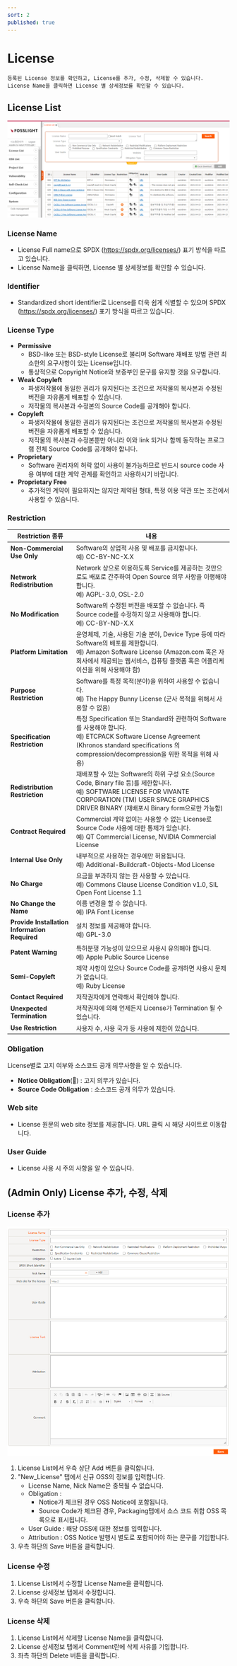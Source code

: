 ```yaml
---
sort: 2
published: true
---
```

# License
```note
등록된 License 정보를 확인하고, License를 추가, 수정, 삭제할 수 있습니다.    
License Name을 클릭하면 License 별 상세정보를 확인할 수 있습니다.    
```
## License List
![LicenseList](images/license_list.png)  

### License Name
- License Full name으로 SPDX (<https://spdx.org/licenses/>) 표기 방식을 따르고 있습니다.
- License Name을 클릭하면, License 별 상세정보를 확인할 수 있습니다.

### Identifier
- Standardized short identifier로 License를 더욱 쉽게 식별할 수 있으며 SPDX (<https://spdx.org/licenses/>) 표기 방식을 따르고 있습니다.

### License Type 
- **Permissive**
    - BSD-like 또는 BSD-style License로 불리며 Software 재배포 방법 관련 최소한의 요구사항이 있는 License입니다. 
    - 통상적으로 Copyright Notice와 보증부인 문구를 유지할 것을 요구합니다. 
- **Weak Copyleft**
    - 파생저작물에 동일한 권리가 유지된다는 조건으로 저작물의 복사본과 수정된 버전을 자유롭게 배포할 수 있습니다.
    - 저작물의 복사본과 수정본의 Source Code를 공개해야 합니다.
- **Copyleft**
    - 파생저작물에 동일한 권리가 유지된다는 조건으로 저작물의 복사본과 수정된 버전을 자유롭게 배포할 수 있습니다.
    - 저작물의 복사본과 수정본뿐만 아니라 이와 link 되거나 함께 동작하는 프로그램 전체 Source Code를 공개해야 합니다.
- **Proprietary**
    - Software 권리자의 허락 없이 사용이 불가능하므로 반드시 source code 사용 여부에 대한 계약 관계를 확인하고 사용하시기 바랍니다.
- **Proprietary Free**
    - 추가적인 계약이 필요하지는 않지만 제약된 형태, 특정 이용 약관 또는 조건에서 사용할 수 있습니다.

### Restriction 

|**Restriction 종류**|**내용**|
|-----|---|
|**Non-Commercial Use Only**|Software의 상업적 사용 및 배포를 금지합니다. <br>예) CC-BY-NC-X.X|
|**Network Redistribution**|Network 상으로 이용하도록 Service를 제공하는 것만으로도 배포로 간주하여 Open Source 의무 사항을 이행해야 합니다. <br>예) AGPL-3.0, OSL-2.0|
|**No Modification**|Software의 수정된 버전을 배포할 수 없습니다. 즉 Source code를 수정하지 않고 사용해야 합니다.<br> 예) CC-BY-ND-X.X|
|**Platform Limitation**|운영체제, 기술, 사용된 기술 분야, Device Type 등에 따라 Software의 배포를 제한합니다.<br> 예) Amazon Software License (Amazon.com 혹은 자회사에서 제공되는 웹서비스, 컴퓨팅 플랫폼 혹은 어플리케이션을 위해 사용해야 함)|
|**Purpose Restriction**|Software를 특정 목적(분야)을 위하여 사용할 수 없습니다. <br>예) The Happy Bunny License (군사 목적을 위해서 사용할 수 없음)|
|**Specification Restriction**|특정 Specification 또는 Standard와 관련하여 Software를 사용해야 합니다. <br>예) ETCPACK Software License Agreement (Khronos standard specifications 의 compression/decompression을 위한 목적을 위해 사용)|
|**Redistribution Restriction**|재배포할 수 있는 Software의 하위 구성 요소(Source Code, Binary file 등)를 제한합니다. <br>예) SOFTWARE LICENSE FOR VIVANTE CORPORATION (TM) USER SPACE GRAPHICS DRIVER BINARY (재배포시 Binary form으로만 가능함)|
|**Contract Required**|Commercial 계약 없이는 사용할 수 없는 License로 Source Code 사용에 대한 통제가 있습니다.<br> 예) QT Commercial License, NVIDIA Commercial License|
|**Internal Use Only**|내부적으로 사용하는 경우에만 허용됩니다.<br> 예) Additional-Buildcraft-Objects-Mod License|
|**No Charge**|요금을 부과하지 않는 한 사용할 수 있습니다.<br> 예) Commons Clause License Condition v1.0, SIL Open Font License 1.1|
|**No Change the Name**|이름 변경을 할 수 없습니다. <br>예) IPA Font License|
|**Provide Installation Information Required**|설치 정보를 제공해야 합니다. <br>예) GPL-3.0|
|**Patent Warning**|특허분쟁 가능성이 있으므로 사용시 유의해야 합니다. <br>예) Apple Public Source License|
|**Semi-Copyleft**|제약 사항이 있으나 Source Code를 공개하면 사용시 문제가 없습니다. <br>예) Ruby License|
|**Contact Required**|저작권자에게 연락해서 확인해야 합니다. |
|**Unexpected Termination**|저작권자에 의해 언제든지 License가 Termination 될 수 있습니다. |
|**Use Restriction**|사용자 수, 사용 국가 등 사용에 제한이 있습니다. |

### Obligation
License별로 고지 여부와 소스코드 공개 의무사항을 알 수 있습니다.
- **Notice Obligation**(:page_facing_up:) : 고지 의무가 있습니다.
- **Source Code Obligation** : 소스코드 공개 의무가 있습니다. 

### Web site 
- License 원문의 web site 정보를 제공합니다. URL 클릭 시 해당 사이트로 이동합니다.

### User Guide 
- License 사용 시 주의 사항을 알 수 있습니다.

## (Admin Only) License 추가, 수정, 삭제
### License 추가
![NEW_OSS](images/3_lic_new.png)  
1. License List에서 우측 상단 Add 버튼을 클릭합니다.
2. "New_License" 탭에서 신규 OSS의 정보를 입력합니다.
    - License Name, Nick Name은 중복될 수 없습니다. 
    - Obligation : 
        - Notice가 체크된 경우 OSS Notice에 포함됩니다. 
        - Source Code가 체크된 경우, Packaging탭에서 소스 코드 취합 OSS 목록으로 표시됩니다.
    - User Guide : 해당 OSS에 대한 정보를 입력합니다.
    - Attribution : OSS Notice 발행시 별도로 포함되어야 하는 문구를 기입합니다.
3. 우측 하단의 Save 버튼을 클릭합니다.

### License 수정
1. License List에서 수정할 License Name을 클릭합니다.
2. License 상세정보 탭에서 수정합니다.
3. 우측 하단의 Save 버튼을 클릭합니다.

### License 삭제
1. License List에서 삭제할 License Name을 클릭합니다.
2. License 상세정보 탭에서 Comment란에 삭제 사유를 기입합니다.
3. 좌측 하단의 Delete 버튼을 클릭합니다.